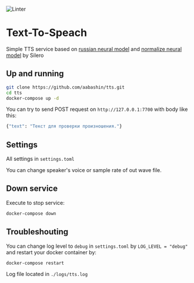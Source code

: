 ![Linter](https://github.com/aabashin/tts/workflows/Lint%20with%20flake8/badge.svg)

# Text-To-Speach

Simple TTS service based on [russian neural model](https://github.com/snakers4/silero-models) and [normalize neural model](https://github.com/snakers4/russian_stt_text_normalization) by Silero

## Up and running

```bash
git clone https://github.com/aabashin/tts.git
cd tts
docker-compose up -d
```

You can try to send POST request on `http://127.0.0.1:7700` with body like this:

```bash
{"text": "Текст для проверки произношения."}
```

## Settings

All settings in `settings.toml`

You can change speaker's voice or sample rate of out wave file.

## Down service

Execute to stop service:

```bash
docker-compose down
```

## Troubleshouting

You can change log level to `debug` in `settings.toml` by `LOG_LEVEL = "debug"` and restart your docker container by:

```bash
docker-compose restart
```

Log file located in `./logs/tts.log`
